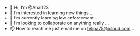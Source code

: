 - 👋 Hi, I’m @Anai123
- 👀 I’m interested in learning new things ...
- 🌱 I’m currently learning law enforcement ...
- 💞️ I’m looking to collaborate on anything really ...
- 📫 How to reach me just email me on felipa75@icloud.com ...

<!---
Anai123/Anai123 is a ✨ special ✨ repository because its `README.md` (this file) appears on your GitHub profile.
You can click the Preview link to take a look at your changes.
--->
